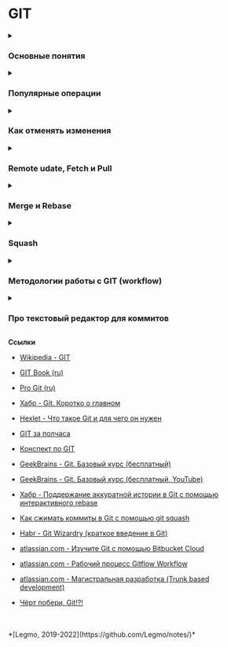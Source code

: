 <h1>GIT</h1>

[//]: # (Основные понятия)
<details><summary><h3>Основные понятия</h3></summary><p>

- **Система контроля версий** (Version Control System) — программное обеспечение, помогает управлять состоянием исходного кода на протяжение всей разработки. 
  - система, которая записывает ваши изменения в файл и позже позволяет откатиться к более ранней версии проекта. Также помогает команде эффективно работать надо одними и теми же файлами и синхронизировать свои изменения.
  - бывают `распределенные` и `централизованные` (репозиторий хранится на сервере, вносить правки можно только в него, чреез спец. клиента). GIT - распределенный
- **GIT** (Global Information Tracker) — разработан Линусом Торвальдсом для управления разработкой ядра Linux.
- **Принцип хранения в GIT** — Git хранит полные копии файлов, только заменяя неизмененные файлы на ссылки (многие другие системы хранят только список изменения)
  - Т.е. Git является небольшой файловой системой.
  - Преимущества подхода — при восстановлении данных, работе с комитами и т.д.
  - Недостатки подхода — требует больше места.
- **Repository** — место, где Git хранит метаданные и базу данных объектов вашего проекта.
  - Git хранит все изменения в скрытой папке `.git`, которая есть в каждом проекте, находящемся под контролем VCS.
- **Working Directory** — извлечённая из базы копия определённой версии проекта.
- **Staging Area** (index) — файл c информацией о том, что должно войти в следующий коммит. 
  - Хранится в репозитории Git
  - когда я выполняю `git add .` — я добавляю данные в index/Staging Area
- **Tree** — объект (бинарный файл), который представляет директорию.
    - Хранит ссылки к блобам и деревьям, также указывается SHA1 хэшом.
- **Commit** — содержит текущее состояние репозитория.
    - Как и дерево или блоб, коммит хранится в виде SHA1 хэша.
    - Можно понимать коммит, как узел в связном листе.
    - Каждый коммит имеет указатель на своего предка-коммита.
    - Коммит может имет несколько указателей на несколько предков - это значит, что он был создан слиянием веток.
- **Branch** — используется для создания новой ветки разработки.
- **Tag** — обозначает значимое имя с указанной версией в репозитории.
    - Теги очень похожи на ветки, но отличие в том, что они неизменяемы. Если сделать тег для коммита, то даже если создать новый коммит от данного, то он не обновится.
- **HEAD** - указатель/ссылка, обычно указывает на последний комит в текущей ветке.
    - Когда вы делаете комит, то HEAD перемещается на него.
    - HEAD можно переместить на любой другой объект кроме комита.
    - `ORIG_HEAD` - предыдущее состояние HEAD.
    - git reset - передвигает HEAD в указанное состояние
    - `detached HEAD` — состояние открепленного указателя HEAD. 
      - Может возникнуть при `git checkout`, если переключиться на коммит.
      - При стандартном процессе разработки указатель HEAD обычно указывает на главную ветку main или другую локальную ветку. Но при переключении на предыдущий коммит HEAD указывает уже не на ветку, а непосредственно на сам коммит. Такая ситуация называется состоянием «открепленного указателя HEAD». Переход к старой версии файла не перемещает указатель HEAD. Он остается в той же ветке и в том же коммите, что позволяет избежать открепления указателя HEAD. После этого можно выполнить коммит старой версии файла в новый снимок состояния, как и в случае других изменений. Соответственно, такое использование команды git checkout применительно к файлу позволяет откатиться к прежней версии отдельного файла.
      - Переход к отдельному коммиту переведет репозиторий в состояние открепленного указателя HEAD. Работа при этом перестает принадлежать какой-либо из веток. При открепленном указателе HEAD все новые коммиты будут оставаться без родителя, пока вы не вернете ветки в положенное состояние. «Сборщик мусора» в Git удаляет коммиты без родителя. Этот сервис работает с определенными интервалами и удаляет такие коммиты без возможности восстановления. Чтобы такие коммиты не были удалены «сборщиком мусора», перед их выполнением нужно убедиться, что мы работаем в ветке.
      - Сообщение «detached HEAD» предупреждает о том, что вся текущая работа «откреплена» от остальной части вашего проекта. Если вы начнете разрабатывать функцию, находясь в состоянии открепленного указателя HEAD, у вас не будет ветки, которая позволила бы вам вернуться к этой функции. Когда вы неизбежно переключитесь на другую ветку (например, чтобы слить код своей функции), вы уже никак не сможете сослаться на свою функцию:

<br></p>
</details>

[//]: # (Популярные операции)
<details><summary><h3>Популярные операции</h3></summary><p>

- `git merge` — соединяет две или более истории в одну.
  - объединяет две или более «историй разработки». Сохраняет историю в первозданном виде
- `git rebase` — переносит локальные комиты в указанное положение в дереве.
  - повторно применяет коммиты поверх другой базовой ветки. Перезаписывает историю
- `git cherry-pick` — переносит изменения, представленные в указанных комитах.
  - Если ведется сложная история разработки, с несколькими длинными ветками
  разработками, может возникнуть необходимость в применении изменений, внесенных
  отдельным коммитом одной ветки, к дереву другой (активной в настоящий момент).
- `git reset` — передвигает HEAD в указанное состояние
  - позволяет откатить проект до определенной точки.
  - в зависимости от параметра прокидывает нас в истории проекта с соответствующими состояниями индекса.
  - можно использовать с тремя параметрами:
    - `git reset --soft <commit>`
      - Содержимое вашего индекса, а также рабочей директории, остается неизменным. 
      - мы изменим ссылку указателя HEAD на указанный коммит и все изменения, которые были до этого внесены, окажутся в индексе.
    - `git reset --mixed <commit>`
       - мы изменим ссылку указателя HEAD, но все предыдущие изменения в индекс не попадут, а будут отслеживаться как не занесенные в индекс. 
       - Дает возможность внести в индекс только те изменения, которые нам необходимы, что довольно удобно!
    - `git reset --hard <commit>` 
      - мы изменим ссылку указателя HEAD, но все предыдущие изменения не попадут ни в индекс, ни в зону отслеживаемых файлов. 
      - Мы полностью сотрем все изменения, которые вносили ранее.

- `git init` — создание пустого репозитория или переинициализация существующего.
- `git clone` — операция клонирования репозитория.
- `git add` — операция индексирования файла (сообщаю Git какие изменения надо внести в историю).
  - Пока я не сделал `git add` — файл считается «неотслеживаемым». Изменения в нём не попадут в следюущий коммит
- `git commit` — записывает изменения в репозиторий (в историю проекта).
- `git status` — операция вывода статуса текущего working tree.
  - Показывает какие файлы в проекте отслеживаются Git и какие изменения будут включены в следующий коммит
- `git branch` — выводит, создает или удаляет ветки.
- `git checkout` — переключается между элементами или откатывает изменения в файлах в рабочей директории.
  - подразумевают переключение между различными версиями целевого объекта (файл, коммит или ветка) 
  - откатывает изменения в файле.
  - переходит на указанный объект, например ветку
  - По сути дела просто обновляет указатель HEAD, чтобы он ссылался на указанную ветку или коммит.
  - `detached HEAD` — состояние открепленного указателя HEAD.
    - Может возникнуть при `git checkout`, если переключиться на коммит.
    - При стандартном процессе разработки указатель HEAD обычно указывает на главную ветку main или другую локальную ветку. Но при переключении на предыдущий коммит HEAD указывает уже не на ветку, а непосредственно на сам коммит. Такая ситуация называется состоянием «открепленного указателя HEAD». Переход к старой версии файла не перемещает указатель HEAD. Он остается в той же ветке и в том же коммите, что позволяет избежать открепления указателя HEAD. После этого можно выполнить коммит старой версии файла в новый снимок состояния, как и в случае других изменений. Соответственно, такое использование команды git checkout применительно к файлу позволяет откатиться к прежней версии отдельного файла.
    - Переход к отдельному коммиту переведет репозиторий в состояние открепленного указателя HEAD. Работа при этом перестает принадлежать какой-либо из веток. При открепленном указателе HEAD все новые коммиты будут оставаться без родителя, пока вы не вернете ветки в положенное состояние. «Сборщик мусора» в Git удаляет коммиты без родителя. Этот сервис работает с определенными интервалами и удаляет такие коммиты без возможности восстановления. Чтобы такие коммиты не были удалены «сборщиком мусора», перед их выполнением нужно убедиться, что мы работаем в ветке.
    - Сообщение «detached HEAD» предупреждает о том, что вся текущая работа «откреплена» от остальной части вашего проекта. Если вы начнете разрабатывать функцию, находясь в состоянии открепленного указателя HEAD, у вас не будет ветки, которая позволила бы вам вернуться к этой функции. Когда вы неизбежно переключитесь на другую ветку (например, чтобы слить код своей функции), вы уже никак не сможете сослаться на свою функцию.
    - Всегда ведите разработку на ветке, а не на открепленном указателе HEAD. Это гарантия того, что у вас всегда будет ссылка на ваши новые коммиты. Вместе с тем при просмотре предыдущего коммита состояние указателя HEAD не имеет значения: он может быть как откреплен, так и нет.
- `git stash` — прячет, достает, очищает изменения в рабочей директории. Что-то вроде «буфера обмена»
- `git fetch` — загружает историю из указанного репозитория. Обновит данные только по текущему бранчу.
- `git pull` — загружает историю из указанного репозитория и сливает ее с локальной историей. Только для одного бранча. То же самое что `git fetch` + `git merge`
- `git push` — загружает историю в удаленный репозиторий.
- `git remote` — управляет набором отслеживаемых репозиториев. 
- `git remote update` — обновляет данные из удалённого репозитория по всем локальным бранчам.
- `git reflog` — управляет reflog информацией.  
  - Выводит упорядоченный список коммитов, на которые указывал HEAD. Отображает историю всех ваших перемещений по проекту.
  - Хранит свою информацию на вашей машине отдельно от коммитов, поэтому при удалении чего-либо в истории, в сможете это найти в git reflog.
  - Если вы вдруг случайно удалили часть истории или откатились назад, вы сможете проинспектировать момент утраты нужной вам информации и откатиться обратно.
- `git revert` — отменяет существующие комиты.
- `git clean` — удаляет неиндексированные файлы из рабочей директории.

- **Ссылки**
  - [Конспект по GIT](https://gist.github.com/vchernogorov/030144a7b0832c683adc3e0b502ad3e5)

<br></p>
</details>

[//]: # (Как отменять изменения)
<details><summary><h3>Как отменять изменения</h3></summary><p>

- `git checkout` — 
  - перехожу на нужный коммит (`git checkout a1e8fb5`)
  - создаю от него новую ветку с этими данными, работаю в ней (`git checkout -b new_branch_without_some_commit`)
  - Теперь репозиторий находится на новой временной шкале, где коммита 872fa7e не существует. На этом этапе мы можем продолжить работу в новой ветке, где коммита 872fa7e не существует и его можно считать «отмененным». 
  - К сожалению, если вам нужна предыдущая ветка (возможно, это главная ветка main), такая стратегия не подходит.
- `git revert` — Git создаст новый коммит с операцией, обратной последнему коммиту.  
  - В текущую историю ветки будет добавлен новый коммит
  - В отличие от нашей предыдущей стратегии переключения с помощью команды checkout, мы можем продолжить работать с этой же веткой, поэтому данная стратегия является удовлетворительной. Это идеальный способ отмены при работе в открытых общих репозиториях, однако если у вас есть требование вести минимальную «очищенную» историю Git, эта стратегия может не подойти.
- `git reset` — 
  - Если мы выполним команду `git reset --hard a1e8fb5`, история коммитов будет сброшена до указанного коммита.
  - Этот метод отмены изменений оставляет историю максимально чистой. 
  - Отлично подходит для локальных изменений, но при работе в общем удаленном репозитории создает сложности. 
  - Если у нас есть общий удаленный репозиторий, в котором с помощью команды push опубликован коммит 872fa7e, и мы попытаемся выполнить команду git push для ветки, в которой с помощью команды reset была сброшена история, система Git обнаружит это и выдаст ошибку. Git будет считать, что публикуемая ветка не была обновлена, поскольку в ней отсутствуют коммиты. В таких случаях лучше использовать отмену с помощью команды git revert.
- `git commit --amend` — внести правки в последний коммит

- **Ссылки**
- [atlassian — Отмена коммитов и изменений ](https://www.atlassian.com/ru/git/tutorials/undoing-changes)

<br></p>
</details>

[//]: # (Remote udate, Fetch и Pull)
<details><summary><h3>Remote udate, Fetch и Pull</h3></summary><p>

- `git remote update`
  - Обновляет данные из удалённого репозитория по всем локальным бранчам.
  - При этом локальные бранчи никак не обновляются и не меняютс
- `git fetch` (получать)
  - Обновляет данные только по текущему бранчу.
  - Не вмержит новые изменения, если таковые были в репозитории, в локальный бранч. Локальный бранч не изменит свою историю!
- `git pull`
  - Обновляет данные по локальному бранчу + вмержит изменения из репозитория (если они есть).
  - Равносильно выполнению `git fetch` + `git merge`


- **Ссылки**
  - [В чём разница между ‘git remote update’, ‘git fetch’ и ‘git pull’](https://java-lessons.ru/git/difference-between-remote-update-fetch-pull?ysclid=lpfa0b6uye288593101)

<br></p>
</details>

[//]: # (Merge и Rebase)
<details><summary><h3>Merge и Rebase</h3></summary><p>

**Merge** (слияние)
- объединяет две или более историй разработки
- Сохраняет историю в первозданном виде
- на графике истории репозитория будет видна другая ветка — история нелинейная

***

**Rebase** (перебазирование)
- повторно применяет коммиты поверх другой базовой ветки. 
- Перезаписывает историю
- графике истории выглядит одной линией

Способ объединить изменения, сделанные в одной ветке, с другой веткой.<br>
Альтернатива `merge`.<br>

Последовательно берет все коммиты из выбранной ветки и заново применяет их к новой ветке.<br>

Результат:
- Переприменяя коммиты, Git создает новые коммиты. Даже если они содержат те же изменения, то рассматриваются Git как
  новые и независимые коммиты.
- Git rebase переприменяет коммиты и не удаляет старые. После выполнения rebase ваши старые коммиты продолжат храниться
  в .git.

**Отличие от merge**

- `rebase` - повторно применяет коммиты поверх другой базовой ветки. Перезаписывает историю
- `merge` - объединяет две или более «историй разработки». Сохраняет историю в первозданном виде

**Ссылки**

- [Владеешь merge  -  освой и rebase](https://nuancesprog.ru/p/12275/?ysclid=lisjrgqkui717486146)
- [Git Rebase: руководство по использованию](https://habr.com/ru/post/161009/)
- [Git Rebase для начинающих](https://habr.com/ru/post/337302/)

<br></p>
</details>

[//]: # (Squash)
<details><summary><h3>Squash</h3></summary><p>

- Берём серию коммитов и «уплотняем», сжимаем ее.
- Серию из N коммитов преобразуем в один коммит.
- Так легче отслеживать историю Git.
- 
- Повзоляет превратить большое число малозначимых коммитов в небольшое число значимых. 
- Часто используют при объединении ветвей
  - Многие советуют всегда сжимать коммиты и выполнять перебазирование с родительской ветвью (например, master или develop). 
  - В таком случае история главной ветки будет содержать только значимые коммиты, без ненужной детализации.

- **Ссылки**
  - [Как сжимать коммиты в Git с помощью git squash](https://medium.com/nuances-of-programming/%D0%BA%D0%B0%D0%BA-%D1%81%D0%B6%D0%B8%D0%BC%D0%B0%D1%82%D1%8C-%D0%BA%D0%BE%D0%BC%D0%BC%D0%B8%D1%82%D1%8B-%D0%B2-git-%D1%81-%D0%BF%D0%BE%D0%BC%D0%BE%D1%89%D1%8C%D1%8E-git-squash-8a84b9f62734)

<br></p>
</details>

[//]: # (Методологии работы с GIT ,workflow)
<details><summary><h3>Методологии работы с GIT (workflow)</h3></summary><p>

- **Central Workflow**
  - Репозиторий содержит только одну главную ветку master. Все изменения комитятся в нее.
  - Репозиторий может быть локальным, без удаленных копий или храниться удаленно, где он может быть клонирован или запушен.
- **Developer Branch Workflow**
  - У каждого разработчика есть своя личная ветка или несколько, в которые он пушит. Все его изменения, опубликованные в удаленном репозитории будут в этой ветке. 
  - Вся работа может быть выполнена на разных ветках, но потом должна будет слита(merged) в одну главную ветвь. 
- **Feature Branch Workflow**
  - В своей простейшей форме репозиторий мог бы иметь основную ветку со стабильным, доступным кодом и другими ветками для разных фич (или багов, или улучшений), которые можно бы было интегрировать в главную ветку. 
  - То есть репозиторий будет иметь второстепенную основную ветку (dev) которая будет хранить тестируемый стабильный код для отправки пользователям, когда он будет слит с master. 
  - В этом случае ветка с фичами будет слита с dev, а не с master.
- **Issue Branch Workflow**
  - Очень похожа на предыдущую модель с одним лишь различием. Ветки создаются из заданий в проектном трекере. Ветки могут иметь одинаковые названия id заданий. И здесь только одна ветка на задание и одно задание на ветку. 
- **Forking Workflow**
  - Благодаря этой модели, дополнения проекта осуществляются путем создания разветвления его репозитория. Все изменения фиксируются в любой ветке репозитория, а затем возвращаются в исходное хранилище с pull запросом. Разработчики будут иметь доступ только к чтению в удаленном репозитории.
- **Patch Workflow**
  - Используя этот подход, разработчики добавляют изменения в репозиторий вместе с патчем - файлом, который содержит все изменения в репозитории. Этот патч применяется кем-то, кто может напрямую писать в репозиторий, например maintainer/owner.
- 
- **Git Flow**
  - Есть две фиксированные ветви, «стабильный» `master` и «развивающийся» `develop`.
  - ветка отпочковывается от develop, если это внесение функционала или подготовка к выпуску новой версии,
  - ветка отпочковывается прямо от master, если это исправление ошибки.
  - После окончания работ тематическая ветвь вливается в её родителя, а в ряде случаев — и в master.
- **GitHub Flow**
  - То же, что и Git Flow, но фиксированная ветка всего одна — master; всё остальное принадлежит тематическим ветвям.
  - Тематические ветви создаются в форках — клонированных копиях репозитория. Центральный репозиторий тематических веток не содержит. В том числе и после слияния, так как метки веток при этом снимаются и их головы становятся анонимными.
- **GitLab Flow**
  - Как и в GitHub Flow, фиксированная ветка всего одна — master; всё остальное принадлежит тематическим ветвям. Однако, если в том случае релизы размещались в коммитах master-a, то здесь для каждого релиза создаётся своя, отдельная ветка. Причём никакого слияния этих веток с родителем не производится. Если ветка отпочковалась, значит она будет жить своей жизнью, получая исправления ошибок в виде отдельных коммитов (возможно, портированных из головы мастера с учётом накопившейся разницы в функционале между ветками).




**Ссылки**
- [Кратко о git-flow](http://ruwhynot.com/2016/03/08/briefly-about-gitflow/)
- [В чём состоит отличие между различными workflow?](https://ru.stackoverflow.com/questions/676514/%D0%92-%D1%87%D1%91%D0%BC-%D1%81%D0%BE%D1%81%D1%82%D0%BE%D0%B8%D1%82-%D0%BE%D1%82%D0%BB%D0%B8%D1%87%D0%B8%D0%B5-%D0%BC%D0%B5%D0%B6%D0%B4%D1%83-%D1%80%D0%B0%D0%B7%D0%BB%D0%B8%D1%87%D0%BD%D1%8B%D0%BC%D0%B8-workflow)
- [Модели ветвления в Git: какую выбрать?](https://proglib.io/p/git-workflow)
- [Оригинальная статья Vincent Driessen с описанием модели GitFlow (перевод на русский)](https://habr.com/ru/post/106912/)

- [atlassian.com - Рабочий процесс Gitflow Workflow ](https://www.atlassian.com/ru/git/tutorials/comparing-workflows/gitflow-workflow)
- [atlassian.com - Магистральная разработка (Trunk based development)](https://www.atlassian.com/ru/continuous-delivery/continuous-integration/trunk-based-development)

<br></p>
</details>

[//]: # (Про текстовый редактор для коммитов)
<details><summary><h3>Про текстовый редактор для коммитов</h3></summary><p>

- Я использую nano

**Ссылки**

- [stackoverflow - Замена дефолтного редактора кода в git (ru)](https://ru.stackoverflow.com/questions/437331/%D0%97%D0%B0%D0%BC%D0%B5%D0%BD%D0%B0-%D0%B4%D0%B5%D1%84%D0%BE%D0%BB%D1%82%D0%BD%D0%BE%D0%B3%D0%BE-%D1%80%D0%B5%D0%B4%D0%B0%D0%BA%D1%82%D0%BE%D1%80%D0%B0-%D0%BA%D0%BE%D0%B4%D0%B0-%D0%B2-git)
- [Связывание текстового редактора с Git](https://ymatuhin.ru/tools/git-default-editor/)

<br></p>
</details>

**Ссылки**

- [Wikipedia - GIT](https://ru.wikipedia.org/wiki/Git)
- [GIT Book (ru)](https://git-scm.com/book/ru/v2)
- [Pro Git (ru)](http://www.linuxcookbook.ru/books/progit/index.html)
- [Хабр - Git. Коротко о главном](https://habr.com/ru/post/588801/)
- [Hexlet - Что такое Git и для чего он нужен](https://guides.hexlet.io/ru/git-guide/)
- [GIT за полчаса](https://proglib.io/p/git-for-half-an-hour)
- [Конспект по GIT](https://gist.github.com/vchernogorov/030144a7b0832c683adc3e0b502ad3e5)
- [GeekBrains - Git. Базовый курс (бесплатный)](https://gb.ru/courses/1117)
- [GeekBrains - Git. Базовый курс (бесплатный, YouTube)](https://www.youtube.com/playlist?list=PLmRNNqEA7JoM77hOJkPrLOfJQGizCLR3P)
- [Хабр - Поддержание аккуратной истории в Git с помощью интерактивного rebase](https://habr.com/ru/company/flant/blog/536698/)
- [Как сжимать коммиты в Git с помощью git squash](https://medium.com/nuances-of-programming/%D0%BA%D0%B0%D0%BA-%D1%81%D0%B6%D0%B8%D0%BC%D0%B0%D1%82%D1%8C-%D0%BA%D0%BE%D0%BC%D0%BC%D0%B8%D1%82%D1%8B-%D0%B2-git-%D1%81-%D0%BF%D0%BE%D0%BC%D0%BE%D1%89%D1%8C%D1%8E-git-squash-8a84b9f62734)
- [Habr - Git Wizardry (краткое введение в Git)](https://habr.com/ru/post/60347/?ysclid=l6y8sw0gaj91345487)

- [atlassian.com - Изучите Git с помощью Bitbucket Cloud ](https://www.atlassian.com/ru/git/tutorials/learn-git-with-bitbucket-cloud)
- [atlassian.com - Рабочий процесс Gitflow Workflow ](https://www.atlassian.com/ru/git/tutorials/comparing-workflows/gitflow-workflow)
- [atlassian.com - Магистральная разработка (Trunk based development)](https://www.atlassian.com/ru/continuous-delivery/continuous-integration/trunk-based-development)
- [Чёрт побери, Git!?!](https://dangitgit.com/ru)

<br>
<br>
*[Legmo, 2019-2022](https://github.com/Legmo/notes/)*